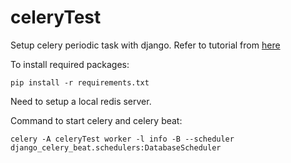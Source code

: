 # celeryTest

Setup celery periodic task with django. Refer to tutorial from [here](https://medium.com/@ksarthak4ever/django-handling-periodic-tasks-with-celery-daaa2a146f14)

To install required packages:
```
pip install -r requirements.txt
```

Need to setup a local redis server.

Command to start celery and celery beat:
```
celery -A celeryTest worker -l info -B --scheduler django_celery_beat.schedulers:DatabaseScheduler
```
